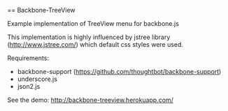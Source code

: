 == Backbone-TreeView

Example implementation of TreeView menu for backbone.js

This implementation is highly influenced by jstree library (http://www.jstree.com/) which default css styles were used.

Requirements:
* backbone-support (https://github.com/thoughtbot/backbone-support)
* underscore.js
* json2.js

See the demo: http://backbone-treeview.herokuapp.com/

